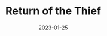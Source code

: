 ---
date: 2023-01-25
dateYear: 2023
isbn: 9780062874498
title: Return of the Thief
description: "Neither accepted nor beloved, Eugenides is the uneasy linchpin of a truce on the Lesser Peninsula, where he has risen to be high king of Attolia, Eddis, and Sounis. As the treacherous Baron Erondites schemes anew and a prophecy appears to foretell the death of the king, the ruthless Mede empire prepares to strike."
cover: cover_returnofthethief.jpeg
coverGoogle: https://books.google.com/books/content?id=RtB6zgEACAAJ&printsec=frontcover&img=1&zoom=1&source=gbs_api
pageCount: 480
authors: Megan Whalen Turner
publishers: Queen's Thief
published: 2022-03
publishedYear: 2022
bookSeries: The Queen's Thief
shelves:
- fiction
---
